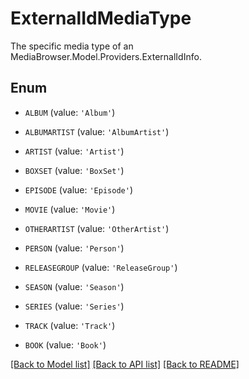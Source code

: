 # ExternalIdMediaType

The specific media type of an MediaBrowser.Model.Providers.ExternalIdInfo.

## Enum

* `ALBUM` (value: `'Album'`)

* `ALBUMARTIST` (value: `'AlbumArtist'`)

* `ARTIST` (value: `'Artist'`)

* `BOXSET` (value: `'BoxSet'`)

* `EPISODE` (value: `'Episode'`)

* `MOVIE` (value: `'Movie'`)

* `OTHERARTIST` (value: `'OtherArtist'`)

* `PERSON` (value: `'Person'`)

* `RELEASEGROUP` (value: `'ReleaseGroup'`)

* `SEASON` (value: `'Season'`)

* `SERIES` (value: `'Series'`)

* `TRACK` (value: `'Track'`)

* `BOOK` (value: `'Book'`)

[[Back to Model list]](README.md#documentation-for-models) [[Back to API list]](README.md#documentation-for-api-endpoints) [[Back to README]](README.md)


